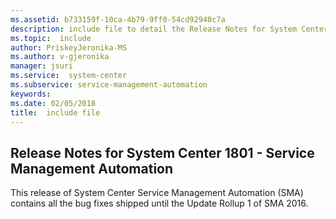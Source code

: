 ```yaml
---
ms.assetid: b733159f-10ca-4b79-9ff0-54cd92940c7a
description: include file to detail the Release Notes for System Center 1801-Service Management Automation
ms.topic:  include
author: PriskeyJeronika-MS
ms.author: v-gjeronika
manager: jsuri
ms.service:  system-center
ms.subservice: service-management-automation
keywords:
ms.date: 02/05/2018
title:  include file
---
```


## Release Notes for System Center 1801 - Service Management Automation

This release of System Center Service Management Automation (SMA) contains all the bug fixes shipped until the Update Rollup 1 of SMA 2016.
